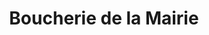 ---
title: "Boucherie de la Mairie"
url: /fontenay-aux-roses/boucherie-de-la-mairie/
shop: boucherie
---